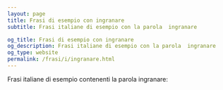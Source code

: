 ```yaml
---
layout: page
title: Frasi di esempio con ingranare 
subtitle: Frasi italiane di esempio con la parola  ingranare

og_title: Frasi di esempio con ingranare 
og_description: Frasi italiane di esempio con la parola  ingranare
og_type: website
permalink: /frasi/i/ingranare.html
---
```


Frasi italiane di esempio contenenti la parola ingranare:


